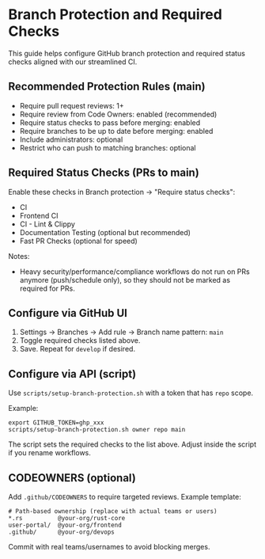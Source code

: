 # Branch Protection and Required Checks

This guide helps configure GitHub branch protection and required status checks aligned with our streamlined CI.

## Recommended Protection Rules (main)

- Require pull request reviews: 1+
- Require review from Code Owners: enabled (recommended)
- Require status checks to pass before merging: enabled
- Require branches to be up to date before merging: enabled
- Include administrators: optional
- Restrict who can push to matching branches: optional

## Required Status Checks (PRs to main)

Enable these checks in Branch protection → "Require status checks":

- CI
- Frontend CI
- CI - Lint & Clippy
- Documentation Testing (optional but recommended)
- Fast PR Checks (optional for speed)

Notes:
- Heavy security/performance/compliance workflows do not run on PRs anymore (push/schedule only), so they should not be marked as required for PRs.

## Configure via GitHub UI

1. Settings → Branches → Add rule → Branch name pattern: `main`
2. Toggle required checks listed above.
3. Save. Repeat for `develop` if desired.

## Configure via API (script)

Use `scripts/setup-branch-protection.sh` with a token that has `repo` scope.

Example:

```
export GITHUB_TOKEN=ghp_xxx
scripts/setup-branch-protection.sh owner repo main
```

The script sets the required checks to the list above. Adjust inside the script if you rename workflows.

## CODEOWNERS (optional)

Add `.github/CODEOWNERS` to require targeted reviews. Example template:

```
# Path-based ownership (replace with actual teams or users)
*.rs          @your-org/rust-core
user-portal/  @your-org/frontend
.github/      @your-org/devops
```

Commit with real teams/usernames to avoid blocking merges.
